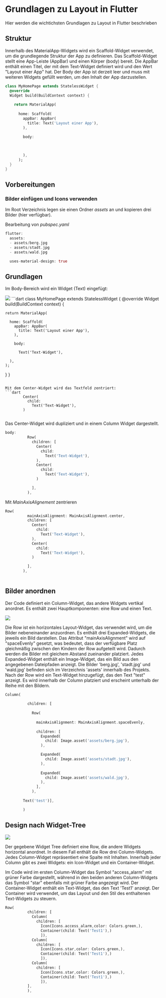 # Grundlagen zu Layout in Flutter
Hier werden die wichtichsten Grundlagen zu Layout in Flutter beschrieben

## Struktur
Innerhalb des MaterialApp-Widgets wird ein Scaffold-Widget verwendet, um die grundlegende Struktur der App zu definieren. Das Scaffold-Widget stellt eine App-Leiste (AppBar) und einen Körper (body) bereit. Die AppBar enthält einen Titel, der mit dem Text-Widget definiert wird und den Wert "Layout einer App" hat. Der Body der App ist derzeit leer und muss mit weiteren Widgets gefüllt werden, um den Inhalt der App darzustellen.

```dart
class MyHomePage extends StatelessWidget {
  @override
  Widget build(BuildContext context) {
    
    return MaterialApp(
      
      home: Scaffold(
        appBar: AppBar(
          title: Text('Layout einer App'),
        ),
        
        body:
        
        

        ),
      );
  }
}

```

## Vorbereitungen
### Bilder einfügen und Icons verwenden
Im Root Verzeichnis legen sie einen Ordner *assets* an und kopieren drei Bilder (hier verfügbar).

Bearbeitung von *pubspec.yaml*
```dart
flutter:
  assets:
  - assets/berg.jpg
  - assets/stadt.jpg
  - assets/wald.jpg

  uses-material-design: true
```

## Grundlagen
Im Body-Bereich wird ein Widget (Text) eingefügt:

<img src="pic/g1.png">
```dart
class MyHomePage extends StatelessWidget {
  @override
  Widget build(BuildContext context) {
    
    return MaterialApp(
      
      home: Scaffold(
        appBar: AppBar(
          title: Text('Layout einer App'),
        ),
        
        body:
        
          Text('Text-Widget'),

      ),
    );
  }
}
```

Mit dem Center-Widget wird das Textfeld zentriert:
```dart
        Center(
          child: 
            Text('Text-Widget'),
        )
  
```

Das Center-Widget wird dupliziert und in einem Column Widget dargestellt.

```dart
body:
          Row(
            children: [
              Center(
                child: 
                  Text('Text-Widget'),
              ),
              Center(
                child: 
                  Text('Text-Widget'),
              )

            ],
          ),
   ```
   
  Mit *MainAxisAlignement* zentrieren
  
  ```dart
  Row(
            mainAxisAlignment: MainAxisAlignment.center,
            children: [
              Center(
                child: 
                  Text('Text-Widget'),
              ),
              Center(
                child: 
                  Text('Text-Widget'),
              )

            ],
          ),
    
```   

## Bilder anordnen
Der Code definiert ein Column-Widget, das andere Widgets vertikal anordnet. Es enthält zwei Hauptkomponenten: eine Row und einen Text.

<img src="pic/images_flutter.png">

Die Row ist ein horizontales Layout-Widget, das verwendet wird, um die Bilder nebeneinander anzuordnen. Es enthält drei Expanded-Widgets, die jeweils ein Bild darstellen. Das Attribut "mainAxisAlignment" wird auf "spaceEvenly" gesetzt, was bedeutet, dass der verfügbare Platz gleichmäßig zwischen den Kindern der Row aufgeteilt wird. Dadurch werden die Bilder mit gleichem Abstand zueinander platziert. Jedes Expanded-Widget enthält ein Image-Widget, das ein Bild aus den angegebenen Dateipfaden anzeigt. Die Bilder 'berg.jpg', 'stadt.jpg' und 'wald.jpg' befinden sich im Verzeichnis 'assets' innerhalb des Projekts. Nach der Row wird ein Text-Widget hinzugefügt, das den Text "test" anzeigt. Es wird innerhalb der Column platziert und erscheint unterhalb der Reihe mit den Bildern.

```dart
Column(
        
          children: [
          
            Row(
            
              mainAxisAlignment: MainAxisAlignment.spaceEvenly,
              
              children: [
                Expanded(
                  child: Image.asset('assets/berg.jpg'),
                ),

                Expanded(
                  child: Image.asset('assets/stadt.jpg'),
                ),
                
                Expanded(
                  child: Image.asset('assets/wald.jpg'),
                ),
              ],
            ),
        
        Text('test')],

        )


```
## Design nach Widget-Tree
<img src="https://docs.flutter.dev/assets/images/docs/ui/layout/sample-flutter-layout.png">

Der gegebene Widget Tree definiert eine Row, die andere Widgets horizontal anordnet. In diesem Fall enthält die Row drei Column-Widgets. Jedes Column-Widget repräsentiert eine Spalte mit Inhalten. Innerhalb jeder Column gibt es zwei Widgets: ein Icon-Widget und ein Container-Widget.

Im Code wird im ersten Column-Widget das Symbol "access_alarm" mit grüner Farbe dargestellt, während in den beiden anderen Column-Widgets das Symbol "star" ebenfalls mit grüner Farbe angezeigt wird. Der Container-Widget enthält ein Text-Widget, das den Text 'Test1' anzeigt. Der Container wird verwendet, um das Layout und den Stil des enthaltenen Text-Widgets zu steuern.

```dart
Row(
          children: [
            Column(
              children: [
                Icon(Icons.access_alarm,color: Colors.green,),
                Container(child: Text('Test1'),)
                ]),
            Column(
              children: [
                Icon(Icons.star,color: Colors.green,),
                Container(child: Text('Test1'),)
                ]),
            Column(
              children: [
                Icon(Icons.star,color: Colors.green,),
                Container(child: Text('Test1'),)
                ]),
          ],
          ),
```
